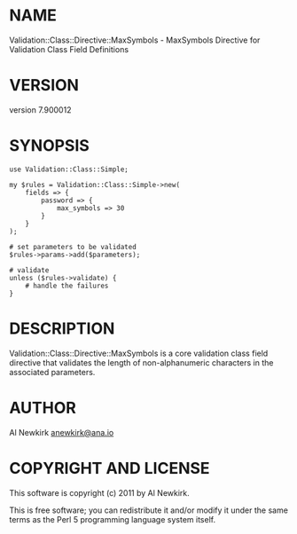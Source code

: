 # NAME

Validation::Class::Directive::MaxSymbols - MaxSymbols Directive for Validation Class Field Definitions

# VERSION

version 7.900012

# SYNOPSIS

    use Validation::Class::Simple;

    my $rules = Validation::Class::Simple->new(
        fields => {
            password => {
                max_symbols => 30
            }
        }
    );

    # set parameters to be validated
    $rules->params->add($parameters);

    # validate
    unless ($rules->validate) {
        # handle the failures
    }

# DESCRIPTION

Validation::Class::Directive::MaxSymbols is a core validation class field
directive that validates the length of non-alphanumeric characters in the
associated parameters.

# AUTHOR

Al Newkirk <anewkirk@ana.io>

# COPYRIGHT AND LICENSE

This software is copyright (c) 2011 by Al Newkirk.

This is free software; you can redistribute it and/or modify it under
the same terms as the Perl 5 programming language system itself.
